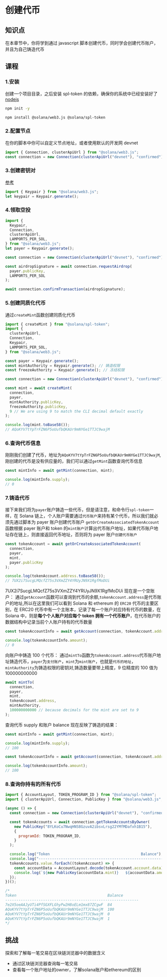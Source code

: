 # 创建代币

## 知识点

在本章节中，你将学到通过 javascript 脚本创建代币，同时学会创建代币账户，并且为自己铸造代币

## 课程

### 1.安装

创建一个项目目录，之后安装 spl-token 的依赖，确保你的系统中已经安装好了[nodejs](https://nodejs.org)

```sh
npm init -y

npm install @solana/web3.js @solana/spl-token
```

### 2.配置节点

在你的脚本中你可以自定义节点地址，或者使用默认的开发网 devnet

```js
import { Connection, clusterApiUrl } from "@solana/web3.js";
const connection = new Connection(clusterApiUrl("devnet"), "confirmed");
```

### 3.创建密钥对

[参考](/SolanaDocumention/clients/javascript-reference.html#系统程序)

```js
import { Keypair } from "@solana/web3.js";
let keypair = Keypair.generate();
```

### 4.领取空投

```js
import {
  Keypair,
  Connection,
  clusterApiUrl,
  LAMPORTS_PER_SOL,
} from "@solana/web3.js";
let payer = Keypair.generate();

const connection = new Connection(clusterApiUrl("devnet"), "confirmed");

const airdropSignature = await connection.requestAirdrop(
  payer.publicKey,
  LAMPORTS_PER_SOL
);

await connection.confirmTransaction(airdropSignature);
```

### 5.创建同质化代币

通过`createMint`函数创建同质化代币

```js
import { createMint } from "@solana/spl-token";
import {
  clusterApiUrl,
  Connection,
  Keypair,
  LAMPORTS_PER_SOL,
} from "@solana/web3.js";

const payer = Keypair.generate();
const mintAuthority = Keypair.generate(); // 铸造权限
const freezeAuthority = Keypair.generate(); // 冻结权限

const connection = new Connection(clusterApiUrl("devnet"), "confirmed");

const mint = await createMint(
  connection,
  payer,
  mintAuthority.publicKey,
  freezeAuthority.publicKey,
  9 // We are using 9 to match the CLI decimal default exactly
);

console.log(mint.toBase58());
// AQoKYV7tYpTrFZN6P5oUufbQKAUr9mNYGe1TTJC9wajM
```

### 6.查询代币信息

刚刚我们创建了代币，地址为`AQoKYV7tYpTrFZN6P5oUufbQKAUr9mNYGe1TTJC9wajM`,刚创建的代币是没有供应量的，我们可以通过`getMint`函数查询代币信息

```js
const mintInfo = await getMint(connection, mint);

console.log(mintInfo.supply);
// 0
```

### 7.铸造代币

接下来我们将为`payer`账户铸造一些代币，但是请注意，和命令行`spl-token`一样，在 Solana 链上，个人账户需要通过`代币账户`来持有某个代币，所以我们就必须先通过脚本为 payer 账户创建代币账户
`getOrCreateAssociatedTokenAccount`函数根据 payer 账户和 token 的`mint账户`计算出代币账户地址，如果代币账户地址存在链上，则直接返回代币地址，否则将为 payer 账户`创建代币账户`

```js
const tokenAccount = await getOrCreateAssociatedTokenAccount(
  connection,
  payer,
  mint,
  payer.publicKey
);

console.log(tokenAccount.address.toBase58());
// 7UX2i7SucgLMQcfZ75s3VXmZZY4YRUyJN9X1RgfMoDUi
```

7UX2i7SucgLMQcfZ75s3VXmZZY4YRUyJN9X1RgfMoDUi 现在是一个空账户：
通过`getAccount`函数可以查询到代币的余额,`tokenAccount.address`是代币账户的地址,所以在这里我们可以看到 Solana 和 ethereum 的 `ERC20` 代币的主要区别，在 ERC20 代币中有一个主账本，记录了每一个账户对应持有代币的数量，在 Solana 中，则是**每个个人账户对应每个 token 拥有一个代币账户**，在代币账户的数据结构中记录当前个人账户持有的代币数量

```js
const tokenAccountInfo = await getAccount(connection, tokenAccount.address);

console.log(tokenAccountInfo.amount);
// 0
```

向账户中铸造 100 个代币：
通过`mintTo`函数为`tokenAccount.address`代币账户地址铸造代币，`payer`为`支付账户`，`mint`为`mint账户`，也就是`代币的地址`，`mintAuthority`为铸造权限的密钥对,铸造数量要带上精度，9 位精度的 100 值为 100000000000

```js
await mintTo(
  connection,
  payer,
  mint,
  tokenAccount.address,
  mintAuthority,
  100000000000 // because decimals for the mint are set to 9
);
```

查询代币 supply 和账户 balance 现在反映了铸造的结果：

```js
const mintInfo = await getMint(connection, mint);

console.log(mintInfo.supply);
// 100

const tokenAccountInfo = await getAccount(connection, tokenAccount.address);

console.log(tokenAccountInfo.amount);
// 100
```

### 8.查询你持有的所有代币

```js
import { AccountLayout, TOKEN_PROGRAM_ID } from "@solana/spl-token";
import { clusterApiUrl, Connection, PublicKey } from "@solana/web3.js";

(async () => {
  const connection = new Connection(clusterApiUrl("devnet"), "confirmed");

  const tokenAccounts = await connection.getTokenAccountsByOwner(
    new PublicKey("8YLKoCu7NwqHNS8GzuvA2ibsvLrsg22YMfMDafxh1B15"),
    {
      programId: TOKEN_PROGRAM_ID,
    }
  );

  console.log("Token                                         Balance");
  console.log("------------------------------------------------------------");
  tokenAccounts.value.forEach((tokenAccount) => {
    const accountData = AccountLayout.decode(tokenAccount.account.data);
    console.log(`${new PublicKey(accountData.mint)}   ${accountData.amount}`);
  });
})();

/*
Token                                         Balance
------------------------------------------------------------
7e2X5oeAAJyUTi4PfSGXFLGhyPw2H8oELm1mx87ZCgwF  84
AQoKYV7tYpTrFZN6P5oUufbQKAUr9mNYGe1TTJC9wajM  100
AQoKYV7tYpTrFZN6P5oUufbQKAUr9mNYGe1TTJC9wajM  0
AQoKYV7tYpTrFZN6P5oUufbQKAUr9mNYGe1TTJC9wajM  1
*/
```

## 挑战

探索和了解每一笔交易在区块链浏览器中的数据含义

- 通过区块链浏览器查询每一笔交易
- 查看每一个账户地址的owner，了解solana账户和ethereum的区别
